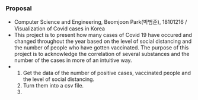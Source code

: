 ### Proposal 

- Computer Science and Engineering, Beomjoon Park(박범준), 18101216 / Visualization of Covid cases in Korea
- This project is to present how many cases of Covid 19 have occured and changed throughout the year based on the level of social distancing and the number of people who have gotten vaccinated. The purpose of this project is to acknowledge the correlation of several substances and the number of the cases in more of an intuitive way. 
- 1. Get the data of the number of positive cases, vaccinated people and the level of social distancing.
  2. Turn them into a csv file.
  3. 